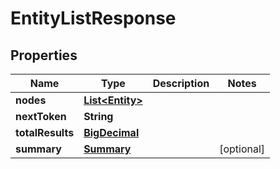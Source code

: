 
# EntityListResponse

## Properties
Name | Type | Description | Notes
------------ | ------------- | ------------- | -------------
**nodes** | [**List&lt;Entity&gt;**](Entity.md) |  | 
**nextToken** | **String** |  | 
**totalResults** | [**BigDecimal**](BigDecimal.md) |  | 
**summary** | [**Summary**](Summary.md) |  |  [optional]



